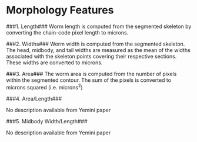 # Morphology Features #

###1. Length###
Worm length is computed from the segmented skeleton by converting the chain-code pixel length to microns. 

###2. Widths###
Worm width is computed from the segmented skeleton. The head, midbody, and tail widths are measured as the mean of the widths associated with the skeleton points covering their respective sections. These widths are converted to microns. 

###3. Area###
The worm area is computed from the number of pixels within the segmented contour. The sum of the pixels is converted to microns squared (i.e. microns<sup>2</sup>)

###4. Area/Length###

No description available from Yemini paper

###5. Midbody Width/Length###

No description available from Yemini paper 
